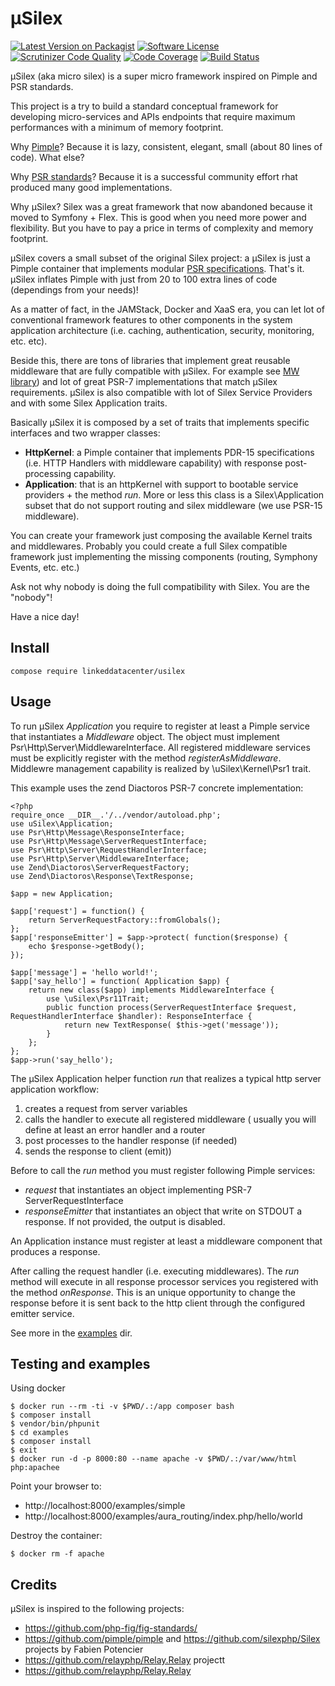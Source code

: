 µSilex
======

[![Latest Version on Packagist](https://img.shields.io/packagist/v/linkeddatacenter/uSilex.svg?style=flat-square)](https://packagist.org/packages/linkeddatacenter/usilex)
[![Software License](https://img.shields.io/badge/license-MIT-brightgreen.svg?style=flat-square)](LICENSE)
[![Scrutinizer Code Quality](https://scrutinizer-ci.com/g/linkeddatacenter/uSilex/badges/quality-score.png?b=master)](https://scrutinizer-ci.com/g/linkeddatacenter/uSilex/?branch=master)
[![Code Coverage](https://scrutinizer-ci.com/g/linkeddatacenter/uSilex/badges/coverage.png?b=master)](https://scrutinizer-ci.com/g/linkeddatacenter/uSilex/?branch=master)
[![Build Status](https://scrutinizer-ci.com/g/linkeddatacenter/uSilex/badges/build.png?b=master)](https://scrutinizer-ci.com/g/linkeddatacenter/uSilex/build-status/master)

µSilex (aka micro silex) is a super micro framework inspired on Pimple and PSR standards.

This project is a try to build a standard conceptual framework for developing micro-services and
APIs endpoints that require maximum performances with a minimum of memory footprint.

Why [Pimple](https://pimple.symfony.com/)? Because it is lazy, consistent, elegant, small (about 80 lines of code). What else? 

Why [PSR standards](https://www.php-fig.org/psr)? Because it is a successful community effort rhat produced many good implementations.

Why µSilex? Silex was a great framework  that now abandoned because it moved to Symfony + Flex. This is good when you need more power and flexibility. But you have to pay a price in terms of complexity and memory footprint.

µSilex covers a small subset of the original Silex project: a µSilex is just a Pimple container that implements modular [PSR specifications](https://www.php-fig.org/psr). That's it. µSilex inflates Pimple with just from 20 to 100 extra lines of code (dependings from your needs)!

As a matter of fact, in the JAMStack, Docker and XaaS era, you can let lot of conventional framework features to other components in the system application architecture (i.e. caching, authentication, security, monitoring, etc. etc). 

Beside this, there are tons of libraries that implement great reusable middleware that are fully compatible with µSilex. For example see [MW library](https://github.com/middlewares/psr15-middlewares)) and lot of great PSR-7 implementations that match µSilex requirements. µSilex is also compatible with lot of Silex Service Providers and with some Silex Application traits.

Basically µSilex it is composed by a set of traits that implements specific interfaces and two wrapper classes:

- **HttpKernel**: a Pimple container that implements PDR-15 specifications (i.e. HTTP Handlers with middleware capability) with response post-processing capability.
- **Application**: that is an httpKernel with support to bootable service providers + the method *run*. More or less this class  is a Silex\Application subset that do not support routing and silex middleware (we use PSR-15 middleware).

You can create your framework just composing the available Kernel traits and middlewares. Probably you could create a full Silex compatible framework just implementing the missing components (routing, Symphony Events, etc. etc.) 

Ask not why nobody is doing the full compatibility with Silex. You are the "nobody"!

Have a nice day!

## Install

`compose require linkeddatacenter/usilex`

## Usage

To run µSilex *Application* you require to register at least a Pimple service that instantiates  a *Middleware* object. The object must implement Psr\Http\Server\MiddlewareInterface.
All registered middleware services must be explicitly register with the method *registerAsMiddleware*.
Middlewre management capability is realized by \uSilex\Kernel\Psr1 trait. 

This example uses the zend Diactoros PSR-7 concrete implementation:

	<?php
	require_once __DIR__.'/../vendor/autoload.php';
	use uSilex\Application;
	use Psr\Http\Message\ResponseInterface;
	use Psr\Http\Message\ServerRequestInterface;
	use Psr\Http\Server\RequestHandlerInterface;
	use Psr\Http\Server\MiddlewareInterface;
	use Zend\Diactoros\ServerRequestFactory;
	use Zend\Diactoros\Response\TextResponse;
	
	$app = new Application;
	
	$app['request'] = function() {
	    return ServerRequestFactory::fromGlobals();
	};
	$app['responseEmitter'] = $app->protect( function($response) {
	    echo $response->getBody();
	});
	
	$app['message'] = 'hello world!';
	$app['say_hello'] = function( Application $app) {
	    return new class($app) implements MiddlewareInterface {
	        use \uSilex\Psr11Trait;
	        public function process(ServerRequestInterface $request, RequestHandlerInterface $handler): ResponseInterface {
	            return new TextResponse( $this->get('message'));
	        }
	    };
	};
	$app->run('say_hello');


The µSilex Application helper function *run* that realizes a typical http server application workflow:

1. creates a request from server variables
2. calls the handler to execute all registered middleware ( usually you will define at least an error handler and a router
3. post processes to the handler response (if needed)
4. sends the response to client (emit))

Before to call the *run* method you must register following Pimple services:
- *request*  that instantiates an object implementing PSR-7 ServerRequestInterface
- *responseEmitter*  that instantiates an object that write on STDOUT a response. 
If not provided, the output is disabled. 

An Application instance must register at least a middleware component that produces a response.

After calling the request  handler (i.e. executing middlewares). The *run* method will execute in all response processor services you registered with the method *onResponse*.
This is an unique opportunity to change the response before it is sent back to the http client through the configured emitter service.

See more in the [examples](examples/README.md) dir.


## Testing and examples

Using docker

	$ docker run --rm -ti -v $PWD/.:/app composer bash
	$ composer install
	$ vendor/bin/phpunit
	$ cd examples
	$ composer install
	$ exit
	$ docker run -d -p 8000:80 --name apache -v $PWD/.:/var/www/html php:apachee

Point your browser to:

- http://localhost:8000/examples/simple
- http://localhost:8000/examples/aura_routing/index.php/hello/world

Destroy the container:

	$ docker rm -f apache

## Credits

µSilex is inspired to the following projects:

- https://github.com/php-fig/fig-standards/
- https://github.com/pimple/pimple and https://github.com/silexphp/Silex projects by Fabien Potencier
- https://github.com/relayphp/Relay.Relay projectt
- https://github.com/relayphp/Relay.Relay
